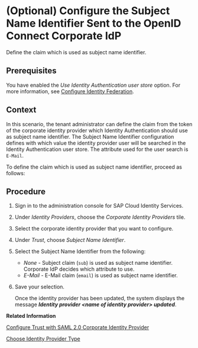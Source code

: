 <!-- loio71a529531dd444bf941c127dde28c626 -->

# \(Optional\) Configure the Subject Name Identifier Sent to the OpenID Connect Corporate IdP

Define the claim which is used as subject name identifier.



<a name="loio71a529531dd444bf941c127dde28c626__prereq_rdz_3dj_zsb"/>

## Prerequisites

You have enabled the *Use Identity Authentication user store* option. For more information, see [Configure Identity Federation](configure-identity-federation-c029bbb.md).



## Context

In this scenario, the tenant administrator can define the claim from the token of the corporate identity provider which Identity Authentication should use as subject name identifier. The Subject Name Identifier configuration defines with which value the identity provider user will be searched in the Identity Authentication user store. The attribute used for the user search is `E-Mail`.

To define the claim which is used as subject name identifier, proceed as follows:



## Procedure

1.  Sign in to the administration console for SAP Cloud Identity Services.

2.  Under *Identity Providers*, choose the *Corporate Identity Providers* tile.

3.  Select the corporate identity provider that you want to configure.

4.  Under *Trust*, choose *Subject Name Identifier*.

5.  Select the Subject Name Identifier from the following:

    -   *None* - Subject claim \(`sub`\) is used as subject name identifier. Corporate IdP decides which attribute to use.
    -   *E-Mail* - E-Mail claim \(`email`\) is used as subject name identifier.

6.  Save your selection.

    Once the identity provider has been updated, the system displays the message ***Identity provider <name of identity provider\> updated***.


**Related Information**  


[Configure Trust with SAML 2.0 Corporate Identity Provider](configure-trust-with-saml-2-0-corporate-identity-provider-33832e5.md "This document is intended to help you configure trust with a SAML 2.0 corporate identity provider. In this scenario Identity Authentication acts as a proxy to delegate the authentication to the SAML 2.0 corporate identity provider.")

[Choose Identity Provider Type](choose-identity-provider-type-0838379.md "This topic shows you how to choose a type for the corporate identity provider.")

